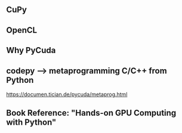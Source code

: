 ## CuPy

## OpenCL

## Why PyCuda


## codepy --> metaprogramming C/C++ from Python

  https://documen.tician.de/pycuda/metaprog.html

## Book Reference: "Hands-on GPU Computing with Python"
